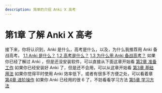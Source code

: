 ```yaml
---
description: 简单的介绍 Anki X 高考
---
```

# 第1章 了解 Anki X 高考
接下来，你将认识到，Anki 是什么，高考是什么，以及，为什么我推荐用 Anki 备战高考。
 [1.1 Anki 是什么？](what-is-anki.md)
 [1.2 高考是什么？](what-is-gaokao.md)
 [1.3 为什么用 Anki 备战高考？](why-use-anki-to-prepare-for-gaokao.md)
如果你已经了解过 Anki ，但是还没安装软件，可以直接从下面这章开始看
[第2章 准备工作](../preparations/preparations.md)
如果你已经安装好 Anki 了，但是还不会用，可以从这章开始看
[第3章 基础用法](../basic-usage/basic-usage.md)
如果你觉得平时使用 Anki 效率低下，或者有很多不方便之处，可以看着章
[第4章 进阶操作](../advanced-operation/advanced-operation.md)
如果你 Anki 已经用的很 6 了，不妨看看学习方法
[第5章 学习方法](../the-way-to-study/the-way-to-study.md)

